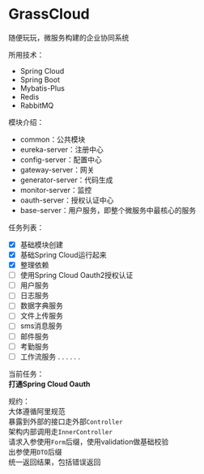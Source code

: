 # GrassCloud
随便玩玩，微服务构建的企业协同系统

所用技术：

- Spring Cloud
- Spring Boot
- Mybatis-Plus
- Redis
- RabbitMQ

模块介绍：

- common：公共模块
- eureka-server：注册中心
- config-server：配置中心
- gateway-server：网关
- generator-server：代码生成
- monitor-server：监控
- oauth-server：授权认证中心
- base-server：用户服务，即整个微服务中最核心的服务

任务列表：

- [x] 基础模块创建
- [x] 基础Spring Cloud运行起来
- [x] 整理依赖
- [ ] 使用Spring Cloud Oauth2授权认证
- [ ] 用户服务
- [ ] 日志服务
- [ ] 数据字典服务
- [ ] 文件上传服务
- [ ] sms消息服务
- [ ] 邮件服务
- [ ] 考勤服务
- [ ] 工作流服务
. . . . . . 

当前任务：    
**打通Spring Cloud Oauth**

规约：   
大体遵循阿里规范    
暴露到外部的接口走外部`Controller`    
架构内部调用走`InnerController`    
请求入参使用`Form`后缀，使用validation做基础校验     
出参使用`DTO`后缀     
统一返回结果，包括错误返回